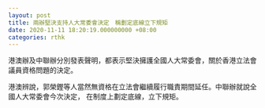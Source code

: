 ```yaml
---
layout: post
title: 兩辦堅決支持人大常委會決定　稱劃定底線立下規矩
date: 2020-11-11 18:20:19.000000000 +08:00
categories: rthk
---
```


港澳辦及中聯辦分別發表聲明，都表示堅決擁護全國人大常委會，關於香港立法會議員資格問題的決定。

港澳辨說，郭榮鏗等人當然無資格在立法會繼續履行職責期間延任。中聯辦就說全國人大常委會今次決定， 在制度上劃定底線，立下規矩。
